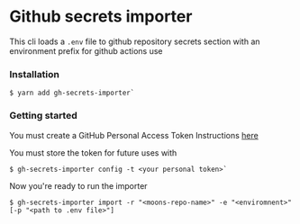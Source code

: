 # Github secrets importer
This cli loads a `.env` file to github repository secrets section with an environment prefix for github actions use

### Installation
```
$ yarn add gh-secrets-importer`
```
### Getting started
You must create a GitHub Personal Access Token
Instructions [here](https://docs.github.com/en/github/authenticating-to-github/keeping-your-account-and-data-secure/creating-a-personal-access-token)

You must store the token for future uses with
```
$ gh-secrets-importer config -t <your personal token>`
```

Now you're ready to run the importer

```
$ gh-secrets-importer import -r "<moons-repo-name>" -e "<enviromnent>" [-p "<path to .env file>"]
```